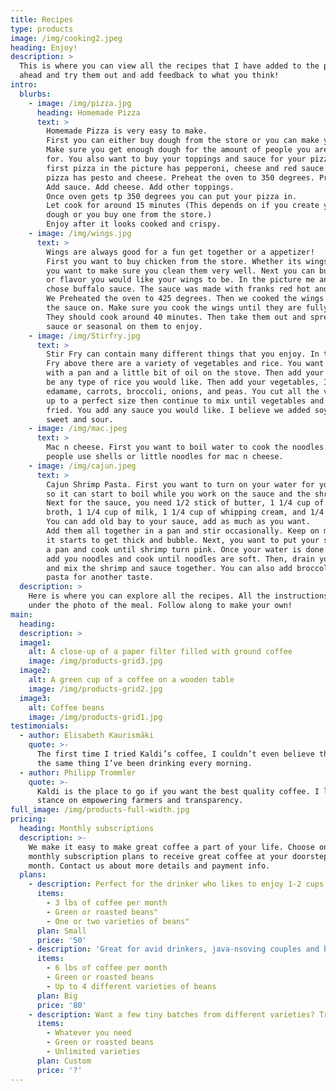 ```yaml
---
title: Recipes
type: products
image: /img/cooking2.jpeg
heading: Enjoy!
description: >
  This is where you can view all the recipes that I have added to the page. Go
  ahead and try them out and add feedback to what you think!
intro:
  blurbs:
    - image: /img/pizza.jpg
      heading: Homemade Pizza
      text: >
        Homemade Pizza is very easy to make.
        First you can either buy dough from the store or you can make your own dough.
        Make sure you get enough dough for the amount of people you are making it
        for. You also want to buy your toppings and sauce for your pizza. The
        first pizza in the picture has pepperoni, cheese and red sauce. The second
        pizza has pesto and cheese. Preheat the oven to 350 degrees. Prep your pizza.
        Add sauce. Add cheese. Add other toppings.
        Once oven gets tp 350 degrees you can put your pizza in.
        Let cook for around 15 minutes (This depends on if you create your own
        dough or you buy one from the store.)
        Enjoy after it looks cooked and crispy.
    - image: /img/wings.jpg
      text: >
        Wings are always good for a fun get together or a appetizer!
        First you want to buy chicken from the store. Whether its wings or breasts
        you want to make sure you clean them very well. Next you can buy a seasoning
        or flavor you would like your wings to be. In the picture me and my roommates
        chose buffalo sauce. The sauce was made with franks red hot and butter.
        We Preheated the oven to 425 degrees. Then we cooked the wings without
        the sauce on. Make sure you cook the wings until they are fully done.
        They should cook around 40 minutes. Then take them out and spread the
        sauce or seasonal on them to enjoy.
    - image: /img/Stirfry.jpg
      text: >
        Stir Fry can contain many different things that you enjoy. In the Stir
        Fry above there are a variety of vegetables and rice. You want to start
        with a pan and a little bit of oil on the stove. Then add your rice. Could
        be any type of rice you would like. Then add your vegetables, I added
        edamame, carrots, broccoli, onions, and peas. You cut all the vegetables
        up to a perfect size then continue to mix until vegetables and rice are
        fried. You add any sauce you would like. I believe we added soy sauce and
        sweet and sour.
    - image: /img/mac.jpeg
      text: >
        Mac n cheese. First you want to boil water to cook the noodles. Most
        people use shells or little noodles for mac n cheese.
    - image: /img/cajun.jpeg
      text: >
        Cajun Shrimp Pasta. First you want to turn on your water for your pasta
        so it can start to boil while you work on the sauce and the shrimp.
        Next for the sauce, you need 1/2 stick of butter, 1 1/4 cup of chicken
        broth, 1 1/4 cup of milk, 1 1/4 cup of whipping cream, and 1/4 flour.
        You can add old bay to your sauce, add as much as you want.
        Add them all together in a pan and stir occasionally. Keep on medium until
        it starts to get thick and bubble. Next, you want to put your shrimp on
        a pan and cook until shrimp turn pink. Once your water is done boiling,
        add you noodles and cook until noodles are soft. Then, drain your noodles,
        and mix the shrimp and sauce together. You can also add broccoli to the
        pasta for another taste.
  description: >
    Here is where you can explore all the recipes. All the instructions are down
    under the photo of the meal. Follow along to make your own!
main:
  heading:
  description: >
  image1:
    alt: A close-up of a paper filter filled with ground coffee
    image: /img/products-grid3.jpg
  image2:
    alt: A green cup of a coffee on a wooden table
    image: /img/products-grid2.jpg
  image3:
    alt: Coffee beans
    image: /img/products-grid1.jpg
testimonials:
  - author: Elisabeth Kaurismäki
    quote: >-
      The first time I tried Kaldi’s coffee, I couldn’t even believe that was
      the same thing I’ve been drinking every morning.
  - author: Philipp Trommler
    quote: >-
      Kaldi is the place to go if you want the best quality coffee. I love their
      stance on empowering farmers and transparency.
full_image: /img/products-full-width.jpg
pricing:
  heading: Monthly subscriptions
  description: >-
    We make it easy to make great coffee a part of your life. Choose one of our
    monthly subscription plans to receive great coffee at your doorstep each
    month. Contact us about more details and payment info.
  plans:
    - description: Perfect for the drinker who likes to enjoy 1-2 cups per day.
      items:
        - 3 lbs of coffee per month
        - Green or roasted beans"
        - One or two varieties of beans"
      plan: Small
      price: '50'
    - description: 'Great for avid drinkers, java-nsoving couples and bigger crowds'
      items:
        - 6 lbs of coffee per month
        - Green or roasted beans
        - Up to 4 different varieties of beans
      plan: Big
      price: '80'
    - description: Want a few tiny batches from different varieties? Try our custom plan
      items:
        - Whatever you need
        - Green or roasted beans
        - Unlimited varieties
      plan: Custom
      price: '?'
---
```

